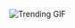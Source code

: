 ![Trending GIF](https://media3.giphy.com/media/v1.Y2lkPThiYjIxNzcyOHZicXhmcXF1cnZkcDY4dmhpbW1lbHd5dmRyZjFmd3Z4M3Yzbm1zOCZlcD12MV9naWZzX3NlYXJjaCZjdD1n/lptIayuGHV9Utu3iTv/giphy.gif)

